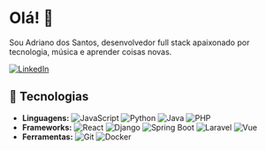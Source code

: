 # Olá! 👋
Sou Adriano dos Santos, desenvolvedor full stack apaixonado por tecnologia, música e aprender coisas novas.

[![LinkedIn](https://img.shields.io/badge/LinkedIn-Adriano-blue?style=flat-square&logo=linkedin)](https://linkedin.com/in/adriano-silva13)

## 🌟 Tecnologias
- **Linguagens:** ![JavaScript](https://img.shields.io/badge/-JavaScript-yellow?logo=javascript) ![Python](https://img.shields.io/badge/-Python-blue?logo=python) ![Java](https://img.shields.io/badge/-Java-red?logo=java) ![PHP](https://img.shields.io/badge/-PHP-777BB4?logo=php)
- **Frameworks:** ![React](https://img.shields.io/badge/-React-blue?logo=react) ![Django](https://img.shields.io/badge/-Django-green?logo=django) ![Spring Boot](https://img.shields.io/badge/-Spring%20Boot-brightgreen?logo=spring) ![Laravel](https://img.shields.io/badge/-Laravel-FF2D20?logo=laravel) ![Vue](https://img.shields.io/badge/-Vue.js-4FC08D?logo=vue.js)
- **Ferramentas:** ![Git](https://img.shields.io/badge/-Git-orange?logo=git) ![Docker](https://img.shields.io/badge/-Docker-blue?logo=docker)
